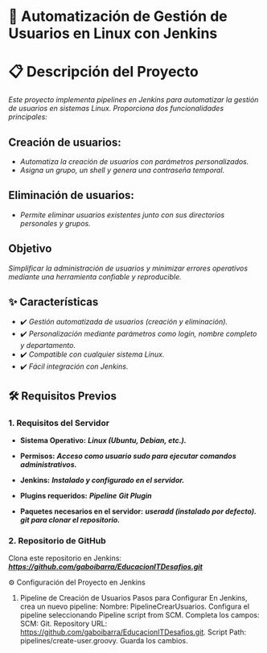 
# 🚀 **Automatización de Gestión de Usuarios en Linux con Jenkins**

# 📋 Descripción del Proyecto

*Este proyecto implementa pipelines en Jenkins para automatizar la gestión de usuarios en sistemas Linux. Proporciona dos funcionalidades principales:*

## **Creación de usuarios:**

- *Automatiza la creación de usuarios con parámetros personalizados.*
- *Asigna un grupo, un shell y genera una contraseña temporal.*

## **Eliminación de usuarios:**

- *Permite eliminar usuarios existentes junto con sus directorios personales y grupos.*

## **Objetivo**
*Simplificar la administración de usuarios y minimizar errores operativos mediante una herramienta confiable y reproducible.*

## ✨ **Características**
 * ✔️ *Gestión automatizada de usuarios (creación y eliminación).*
 * ✔️ *Personalización mediante parámetros como login, nombre completo y departamento.*
 * ✔️ *Compatible con cualquier sistema Linux.*
 * ✔️ *Fácil integración con Jenkins.*

## 🛠️ Requisitos Previos
### 1. Requisitos del Servidor
* **Sistema Operativo:**  ***Linux (Ubuntu, Debian, etc.).***
* **Permisos:**  ***Acceso como usuario sudo para ejecutar comandos administrativos.***

* **Jenkins:**
***Instalado y configurado en el servidor.***
* **Plugins requeridos:**
***Pipeline***
***Git Plugin***

* **Paquetes necesarios en el servidor:**
***useradd (instalado por defecto).***
***git para clonar el repositorio.***

### 2. Repositorio de GitHub
Clona este repositorio en Jenkins:
***https://github.com/gaboibarra/EducacionITDesafios.git***

⚙️ Configuración del Proyecto en Jenkins
1. Pipeline de Creación de Usuarios
Pasos para Configurar
En Jenkins, crea un nuevo pipeline:
Nombre: PipelineCrearUsuarios.
Configura el pipeline seleccionando Pipeline script from SCM.
Completa los campos:
SCM: Git.
Repository URL: https://github.com/gaboibarra/EducacionITDesafios.git.
Script Path: pipelines/create-user.groovy.
Guarda los cambios.
